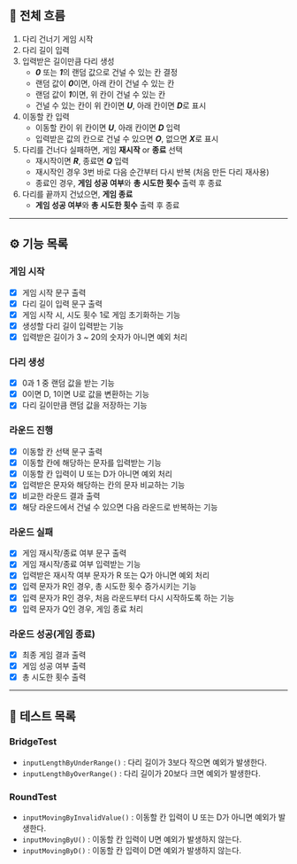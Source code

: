## 🎯 전체 흐름

1. 다리 건너기 게임 시작  
2. 다리 길이 입력  
3. 입력받은 길이만큼 다리 생성  
    - ***0*** 또는 ***1***의 랜덤 값으로 건널 수 있는 칸 결정  
    - 랜덤 값이 ***0***이면, 아래 칸이 건널 수 있는 칸  
    - 랜덤 값이 ***1***이면, 위 칸이 건널 수 있는 칸  
    - 건널 수 있는 칸이 위 칸이면 ***U***, 아래 칸이면 ***D***로 표시  
4. 이동할 칸 입력  
    - 이동할 칸이 위 칸이면 ***U***, 아래 칸이면 ***D*** 입력  
    - 입력받은 값의 칸으로 건널 수 있으면 ***O***, 없으면 ***X***로 표시  
5. 다리를 건너다 실패하면, 게임 **재시작** or **종료** 선택  
    - 재시작이면 ***R***, 종료면 ***Q*** 입력  
    - 재시작인 경우 3번 바로 다음 순간부터 다시 반복 (처음 만든 다리 재사용)  
    - 종료인 경우, **게임 성공 여부**와 **총 시도한 횟수** 출력 후 종료  
6. 다리를 끝까지 건넜으면, **게임 종료**  
    - **게임 성공 여부**와 **총 시도한 횟수** 출력 후 종료  

---

## ⚙️ 기능 목록

### 게임 시작  
- [x] 게임 시작 문구 출력  
- [x] 다리 길이 입력 문구 출력  
- [x] 게임 시작 시, 시도 횟수 1로 게임 초기화하는 기능  
- [x] 생성할 다리 길이 입력받는 기능  
- [x] 입력받은 길이가 3 ~ 20의 숫자가 아니면 예외 처리  

### 다리 생성  
- [x] 0과 1 중 랜덤 값을 받는 기능  
- [x] 0이면 D, 1이면 U로 값을 변환하는 기능  
- [x] 다리 길이만큼 랜덤 값을 저장하는 기능  

### 라운드 진행
- [x] 이동할 칸 선택 문구 출력  
- [x] 이동할 칸에 해당하는 문자를 입력받는 기능  
- [x] 이동할 칸 입력이 U 또는 D가 아니면 예외 처리  
- [x] 입력받은 문자와 해당하는 칸의 문자 비교하는 기능  
- [x] 비교한 라운드 결과 출력  
- [x] 해당 라운드에서 건널 수 있으면 다음 라운드로 반복하는 기능  

### 라운드 실패  
- [x] 게임 재시작/종료 여부 문구 출력  
- [x] 게임 재시작/종료 여부 입력받는 기능  
- [x] 입력받은 재시작 여부 문자가 R 또는 Q가 아니면 예외 처리  
- [x] 입력 문자가 R인 경우, 총 시도한 횟수 증가시키는 기능  
- [x] 입력 문자가 R인 경우, 처음 라운드부터 다시 시작하도록 하는 기능  
- [x] 입력 문자가 Q인 경우, 게임 종료 처리  

### 라운드 성공(게임 종료)  
- [x] 최종 게임 결과 출력  
- [x] 게임 성공 여부 출력  
- [x] 총 시도한 횟수 출력  

---

## 🚦 테스트 목록  

### BridgeTest
- `inputLengthByUnderRange()` : 다리 길이가 3보다 작으면 예외가 발생한다.
- `inputLengthByOverRange()` : 다리 길이가 20보다 크면 예외가 발생한다.

### RoundTest
- `inputMovingByInvalidValue()` : 이동할 칸 입력이 U 또는 D가 아니면 예외가 발생한다.
- `inputMovingByU()` : 이동할 칸 입력이 U면 예외가 발생하지 않는다.
- `inputMovingByD()` : 이동할 칸 입력이 D면 예외가 발생하지 않는다.
